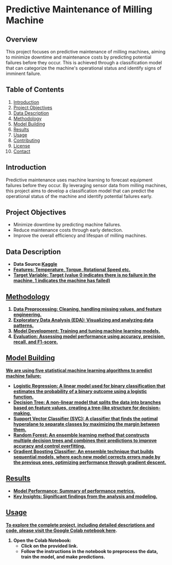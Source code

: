 
<h1>Predictive Maintenance of Milling Machine</h1>

<h2>Overview</h2>
<p>This project focuses on predictive maintenance of milling machines, aiming to minimize downtime and maintenance costs by predicting potential failures before they occur. This is achieved through a classification model that can categorize the machine's operational status and identify signs of imminent failure.</p>

<h2>Table of Contents</h2>
<ol>
    <li><a href="#introduction">Introduction</a></li>
    <li><a href="#project-objectives">Project Objectives</a></li>
    <li><a href="#data-description">Data Description</a></li>
    <li><a href="#methodology">Methodology</a></li>
    <li><a href="#model-building">Model Building</a></li>
    <li><a href="#results">Results</a></li>
    <li><a href="#usage">Usage</a></li>
    <li><a href="#contributing">Contributing</a></li>
    <li><a href="#license">License</a></li>
    <li><a href="#contact">Contact</a></li>
</ol>

<h2 id="introduction">Introduction</h2>
<p>Predictive maintenance uses machine learning to forecast equipment failures before they occur. By leveraging sensor data from milling machines, this project aims to develop a classification model that can predict the operational status of the machine and identify potential failures early.</p>

<h2 id="project-objectives">Project Objectives</h2>
<ul>
    <li>Minimize downtime by predicting machine failures.</li>
    <li>Reduce maintenance costs through early detection.</li>
    <li>Improve the overall efficiency and lifespan of milling machines.</li>
</ul>

<h2 id="data-description">Data Description</h2>
<ul>
    <li><strong>Data Source:<a href = 'https://www.kaggle.com/datasets/shivamb/machine-predictive-maintenance-classification'>Kaggle</li>
    <li><strong>Features:</strong> Temperature, Torque, Rotational Speed etc.</li>
    <li><strong>Target Variable:</strong> Target (value 0 indicates there is no failure in the machine, 1 indicates the machine has failed)</li>
</ul>

<h2 id="methodology">Methodology</h2>
<ol>
    <li><strong>Data Preprocessing:</strong> Cleaning, handling missing values, and feature engineering.</li>
    <li><strong>Exploratory Data Analysis (EDA):</strong> Visualizing and analyzing data patterns.</li>
    <li><strong>Model Development:</strong> Training and tuning machine learning models.</li>
    <li><strong>Evaluation:</strong> Assessing model performance using accuracy, precision, recall, and F1-score.</li>
</ol>

<h2 id="model-building">Model Building</h2>
<p>We are using five statistical machine learning algorithms to predict machine failure:</p>
<ul>
    <li><strong>Logistic Regression:</strong> A linear model used for binary classification that estimates the probability of a binary outcome using a logistic function.</li>
    <li><strong>Decision Tree:</strong> A non-linear model that splits the data into branches based on feature values, creating a tree-like structure for decision-making.</li>
    <li><strong>Support Vector Classifier (SVC):</strong> A classifier that finds the optimal hyperplane to separate classes by maximizing the margin between them.</li>
    <li><strong>Random Forest:</strong> An ensemble learning method that constructs multiple decision trees and combines their predictions to improve accuracy and control overfitting.</li>
    <li><strong>Gradient Boosting Classifier:</strong> An ensemble technique that builds sequential models, where each new model corrects errors made by the previous ones, optimizing performance through gradient descent.</li>
</ul>

<h2 id="results">Results</h2>
<ul>
    <li><strong>Model Performance:</strong> Summary of performance metrics.</li>
    <li><strong>Key Insights:</strong> Significant findings from the analysis and modeling.</li>
</ul>

<h2 id="usage">Usage</h2>
<p>To explore the complete project, including detailed descriptions and code, please visit the Google Colab notebook <a href="https://github.com/Priy-Sharma/Predictive-Maintenance-of-milling-machine/blob/main/Predicitve_maintenance.ipynb">here</a>.</p>
<ol>
    <li><strong>Open the Colab Notebook:</strong>
        <ul>
            <li>Click on the provided link.</li>
            <li>Follow the instructions in the notebook to preprocess the data, train the model, and make predictions.</li>
        </ul>
    </li>
</ol>


